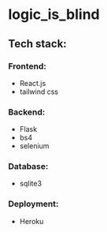 # logic_is_blind

## Tech stack:
### Frontend:
- React.js
- tailwind css

### Backend:
- Flask
- bs4
- selenium

### Database:
- sqlite3

### Deployment: 
- Heroku
